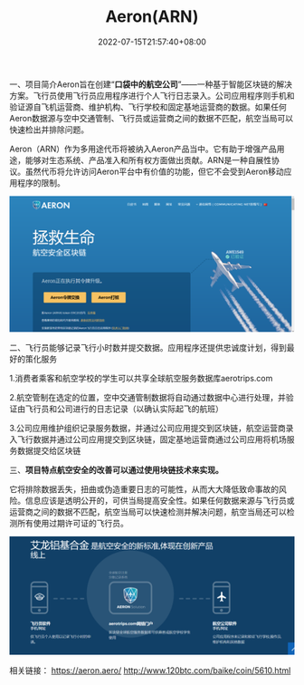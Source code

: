 ﻿---
weight: 
title: "Aeron(ARN)"
description: "Aeron旨在创建“口袋中的航空公司”——一种基于智能区块链的解决方案"
date: 2022-07-15T21:57:40+08:00
lastmod: 2022-07-15T16:45:40+08:00
draft: false
authors: ["ovorr"]
featuredImage: "aeronarn.webp"
link: "https://aer"
tags: ["数字代币","Aeron(ARN)"]
categories: ["navigation"]
navigation: ["数字代币"]
lightgallery: true
toc: true
pinned: false
recommend: false
recommend1: false
---
一、项目简介Aeron旨在创建“**口袋中的航空公司**”——一种基于智能区块链的解决方案。飞行员使用飞行员应用程序进行个人飞行日志录入。公司应用程序则手机和验证源自飞机运营商、维护机构、飞行学校和固定基地运营商的数据。如果任何Aeron数据源与空中交通管制、飞行员或运营商之间的数据不匹配，航空当局可以快速检出并排除问题。

Aeron（ARN）作为多用途代币将被纳入Aeron产品当中。它有助于增强产品用途，能够对生态系统、产品准入和所有权方面做出贡献。ARN是一种自展性协议。虽然代币将允许访问Aeron平台中有价值的功能，但它不会受到Aeron移动应用程序的限制。

![mm](mm.png)

二、飞行员能够记录飞行小时数并提交数据。应用程序还提供忠诚度计划，得到最好的策化服务

1.消费者乘客和航空学校的学生可以共享全球航空服务数据库aerotrips.com

2.航空管制在选定的位置，空中交通管制数据将自动通过数据中心进行处理，并验证由飞行员和公司进行的日志记录（以确认实际起飞的航班）

3.公司应用维护组织记录服务数据，并通过公司应用提交到区块链，航空运营商录入飞行数据并通过公司应用提交到区块链，固定基地运营商通过公司应用将机场服务数据提交给区块链



三、**项目特点航空安全的改善可以通过使用块链技术来实现。**

它将排除数据丢失，扭曲或伪造重要日志的可能性，从而大大降低致命事故的风险。信息应该是透明公开的，可供当局提高安全性。如果任何数据来源与飞行员或运营商之间的数据不匹配，航空当局可以快速检测并解决问题，航空当局还可以检测所有使用过期许可证的飞行员。

![nn](nn.png)

相关链接：
https://aeron.aero/
http://www.120btc.com/baike/coin/5610.html